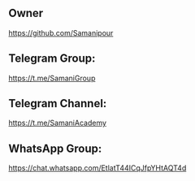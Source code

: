 ## Owner 
https://github.com/Samanipour

## Telegram Group:
https://t.me/SamaniGroup

## Telegram Channel:
https://t.me/SamaniAcademy

## WhatsApp Group:
https://chat.whatsapp.com/EtlatT44ICqJfpYHtAQT4d
